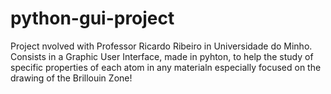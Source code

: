 # python-gui-project

Project nvolved with Professor Ricardo Ribeiro in Universidade do Minho.
Consists in a Graphic User Interface, made in pyhton, to help the study of specific properties of each atom in any materialn especially focused on the drawing of the Brillouin Zone!

